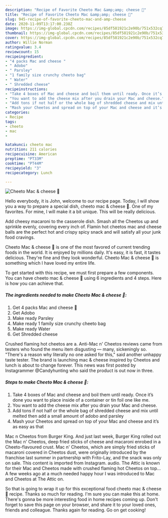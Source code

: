 ```yaml
---
description: "Recipe of Favorite Cheeto Mac &amp;amp; cheese 🧀"
title: "Recipe of Favorite Cheeto Mac &amp;amp; cheese 🧀"
slug: 945-recipe-of-favorite-cheeto-mac-and-amp-cheese
date: 2020-11-09T13:17:00.238Z
image: https://img-global.cpcdn.com/recipes/85df581921c2e90b/751x532cq70/cheeto-mac-cheese-🧀-recipe-main-photo.jpg
thumbnail: https://img-global.cpcdn.com/recipes/85df581921c2e90b/751x532cq70/cheeto-mac-cheese-🧀-recipe-main-photo.jpg
cover: https://img-global.cpcdn.com/recipes/85df581921c2e90b/751x532cq70/cheeto-mac-cheese-🧀-recipe-main-photo.jpg
author: Willie Norman
ratingvalue: 3.4
reviewcount: 15
recipeingredient:
- "4 packs Mac and cheese "
- " Adobo"
- " Parsley"
- "1 family size crunchy cheeto bag"
- " Water"
- " Shredded cheese"
recipeinstructions:
- "Take 4 boxes of Mac and cheese and boil them until ready. Once it’s done you want to place inside of a container or tin foil one like me."
- "You want to add the cheese mix after you drain your Mac and cheese."
- "Add tons if not half or the whole bag of shredded cheese and mix until melted then add a small amount of adobo and parsley"
- "Mash your Cheetos and spread on top of your Mac and cheese and it’s as easy as that"
categories:
- Recipe
tags:
- cheeto
- mac
- 

katakunci: cheeto mac  
nutrition: 211 calories
recipecuisine: American
preptime: "PT33M"
cooktime: "PT44M"
recipeyield: "3"
recipecategory: Lunch

---
```



![Cheeto Mac &amp; cheese 🧀](https://img-global.cpcdn.com/recipes/85df581921c2e90b/751x532cq70/cheeto-mac-cheese-🧀-recipe-main-photo.jpg)

Hello everybody, it is John, welcome to our recipe page. Today, I will show you a way to prepare a special dish, cheeto mac &amp; cheese 🧀. One of my favorites. For mine, I will make it a bit unique. This will be really delicious.

Add cheesy macaroni to the casserole dish. Smash all the Cheetos up and sprinkle evenly, covering every inch of. Flamin hot cheetos mac and cheese balls are the perfect hot and crispy spicy snack and will satisfy all your junk food cravings.

Cheeto Mac &amp; cheese 🧀 is one of the most favored of current trending foods in the world. It is enjoyed by millions daily. It's easy, it is fast, it tastes delicious. They're fine and they look wonderful. Cheeto Mac &amp; cheese 🧀 is something which I have loved my entire life.


To get started with this recipe, we must first prepare a few components. You can have cheeto mac &amp; cheese 🧀 using 6 ingredients and 4 steps. Here is how you can achieve that.

<!--inarticleads1-->

##### The ingredients needed to make Cheeto Mac &amp; cheese 🧀:

1. Get 4 packs Mac and cheese 🧀
1. Get  Adobo
1. Make ready  Parsley
1. Make ready 1 family size crunchy cheeto bag
1. Make ready  Water
1. Get  Shredded cheese


Crushed flaming hot cheetos are a. Anti-Mac n&#39; Cheetos reviews came from testers who found the menu item disgusting — many, sickeningly so. &#34;There&#39;s a reason why literally no one asked for this,&#34; said another unhappy taste tester. The brand is launching mac &amp; cheese inspired by Cheetos and lunch is about to change forever. This news was first posted by Instagrammer @Candyhunting who said the product is out now in three. 

<!--inarticleads2-->

##### Steps to make Cheeto Mac &amp; cheese 🧀:

1. Take 4 boxes of Mac and cheese and boil them until ready. Once it’s done you want to place inside of a container or tin foil one like me.
1. You want to add the cheese mix after you drain your Mac and cheese.
1. Add tons if not half or the whole bag of shredded cheese and mix until melted then add a small amount of adobo and parsley
1. Mash your Cheetos and spread on top of your Mac and cheese and it’s as easy as that


Mac n Cheetos from Burger King. And just last week, Burger King rolled out the Mac n&#39; Cheetos, deep fried sticks of cheese and macaroni enrobed in a Cheeto-flavoured crust. Mac n&#39; Cheetos, which are simply fried sticks of macaroni covered in Cheetos dust, were originally introduced by the franchise last summer in partnership with Frito-Lay, and the snack was only on sale. This content is imported from Instagram. audio. The Attic is known for their Mac and Cheetos made with crushed flaming hot Cheetos on top… A few weeks ago at a much needed happy hour I was introduced to Mac and Cheetos at The Attic on. 

So that is going to wrap it up for this exceptional food cheeto mac &amp; cheese 🧀 recipe. Thanks so much for reading. I'm sure you can make this at home. There's gonna be more interesting food in home recipes coming up. Don't forget to save this page on your browser, and share it to your loved ones, friends and colleague. Thanks again for reading. Go on get cooking!
